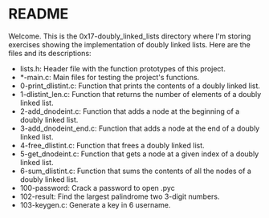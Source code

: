 # README

Welcome. This is the 0x17-doubly_linked_lists directory where I'm storing exercises showing the implementation of doubly linked lists. Here are the files and its descriptions:

 - lists.h: Header file with the function prototypes of this project.
 - *-main.c: Main files for testing the project's functions.
 - 0-print_dlistint.c: Function that prints the contents of a doubly linked list.
 - 1-dlistint_len.c: Function that returns the number of elements of a doubly linked list.
 - 2-add_dnodeint.c: Function that adds a node at the beginning of a doubly linked list.
 - 3-add_dnodeint_end.c: Function that adds a node at the end of a doubly linked list.
 - 4-free_dlistint.c: Function that frees a doubly linked list.
 - 5-get_dnodeint.c: Function that gets a node at a given index of a doubly linked list.
 - 6-sum_dlistint.c: Function that sums the contents of all the nodes of a doubly linked list.
 - 100-password: Crack a password to open .pyc
 - 102-result: Find the largest palindrome two 3-digit numbers.
 - 103-keygen.c: Generate a key in 6 username.

